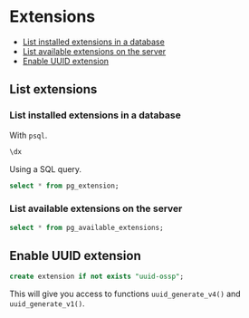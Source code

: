 # Extensions

- [List installed extensions in a database](#list-installed-extensions-in-a-database)
- [List available extensions on the server](#list-available-extensions-on-the-server)
- [Enable UUID extension](#enable-uuid-extension)

## List extensions

### List installed extensions in a database

With `psql`.

```sh
\dx
```

Using a SQL query.

```sql
select * from pg_extension;
```

### List available extensions on the server

```sql
select * from pg_available_extensions;
```

## Enable UUID extension

```sql
create extension if not exists "uuid-ossp";
```

This will give you access to functions `uuid_generate_v4()` and `uuid_generate_v1()`.
